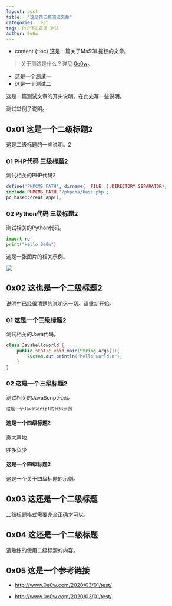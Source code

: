 ```yaml
---
layout: post
title:  "这是第三篇测试文章"
categories: Test
tags: PHP代码审计 测试
author: 0e0w
---
```


* content
{:toc}
这是一篇关于MsSQL提权的文章。
> 关于测试是什么？详见 [0e0w](http://www.0e0w.com/)。

- 这是一个测试一
- 这是一个测试二

这是一篇测试文章的开头说明。在此处写一些说明。

测试举例子说明。

## 0x01 这是一个二级标题2

这是二级标题的一些说明。2

### 01 PHP代码 三级标题2

测试相关的PHP代码2

```php
define('PHPCMS_PATH', dirname(__FILE__).DIRECTORY_SEPARATOR);
include PHPCMS_PATH.'/phpcms/base.php';
pc_base::creat_app();
```
### 02 Python代码 三级标题2

测试相关的Python代码。

```python
import re
print("Hello 0e0w")
```
这是一张图片的相关示例。



![](https://www.baidu.com/img/bd_logo1.png)

## 0x02 这也是一个二级标题2

说明中已经很清楚的说明这一切。请重新开始。

### 01 这是一个三级标题2

测试相关的Java代码。

```java
class Javahelloworld {
    public static void main(String args[]){
        System.out.println("hello world\n");
    }
}
```

### 02 这是一个三级标题2

测试相关的JavaScript代码。

```javascript
这是一个JavaScript的代码示例
```

#### 这是一个四级标题2

撒大声地

胜多负少

#### 这是一个四级标题2

这是一个关于四级标题的示例。

## 0x03 这还是一个二级标题

二级标题格式需要完全正确才可以。

## 0x04 这还是一个二级标题

请熟练的使用二级标题的内容。

## 0x05 这是一个参考链接

- http://www.0e0w.com/2020/03/01/test/

- http://www.0e0w.com/2020/03/01/test/